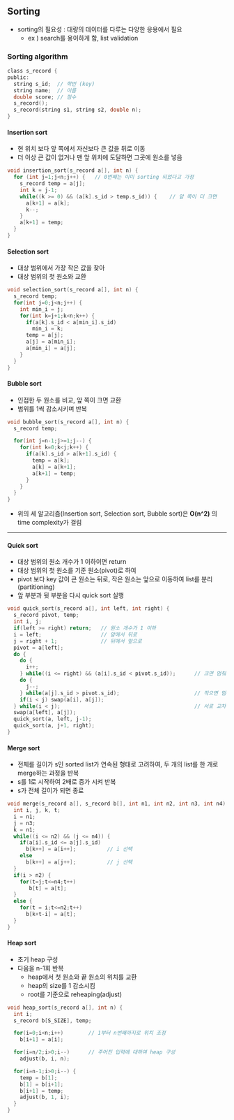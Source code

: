 ## Sorting

- sorting의 필요성 : 대량의 데이터를 다루는 다양한 응용에서 필요
  * ex ) search를 용이하게 함, list validation

### Sorting algorithm
```c
class s_record {
public:
  string s_id;  // 학번 (key)
  string name;  // 이름
  double score; // 점수
  s_record();
  s_record(string s1, string s2, double n);
}
```
#### Insertion sort
- 현 위치 보다 앞 쪽에서 자신보다 큰 값을 뒤로 이동
- 더 이상 큰 값이 없거나 맨 앞 위치에 도달하면 그곳에 원소를 넣음
```c
void insertion_sort(s_record a[], int n) {
  for (int j=1;j<n;j++) {   // 0번째는 이미 sorting 되었다고 가정
    s_record temp = a[j];
    int k = j-1;
    while((k >= 0) && (a[k].s_id > temp.s_id)) {    // 앞 쪽이 더 크면
      a[k+1] = a[k];
      k--;
    }
    a[k+1] = temp;
  }
}
```

#### Selection sort
- 대상 범위에서 가장 작은 값을 찾아
- 대상 범위의 첫 원소와 교환
```c
void selection_sort(s_record a[], int n) {
  s_record temp;
  for(int j=0;j<n;j++) {
    int min_i = j;
    for(int k=j+1;k<n;k++) {
      if(a[k].s_id < a[min_i].s_id)
        min_i = k;
      temp = a[j];
      a[j] = a[min_i];
      a[min_i] = a[j];
    }
  }
}
```

#### Bubble sort
- 인접한 두 원소를 비교, 앞 쪽이 크면 교환
- 범위를 1씩 감소시키며 반복
```c
void bubble_sort(s_record a[], int n) {
  s_record temp;

  for(int j=n-1;j>=1;j--) {
    for(int k=0;k<j;k++) {
      if(a[k].s_id > a[k+1].s_id) {
        temp = a[k];
        a[k] = a[k+1];
        a[k+1] = temp;
      }
    }
  }
}
```
- 위의 세 알고리즘(Insertion sort, Selection sort, Bubble sort)은 **O(n^2)** 의 time complexity가 걸림
---
#### Quick sort
- 대상 범위의 원소 개수가 1 이하이면 return
- 대상 범위의 첫 원소를 기준 원소(pivot)로 하여
- pivot 보다 key 값이 큰 원소는 뒤로, 작은 원소는 앞으로 이동하여 list를 분리(partitioning)
- 앞 부분과 뒷 부분을 다시 quick sort 실행
```c
void quick_sort(s_record a[], int left, int right) {
  s_record pivot, temp;
  int i, j;
  if(left >= right) return;   // 원소 개수가 1 이하
  i = left;                   // 앞에서 뒤로
  j = right + 1;              // 뒤에서 앞으로
  pivot = a[left];
  do {
    do {
      i++;
    } while((i <= right) && (a[i].s_id < pivot.s_id));      // 크면 멈춰라
    do {
      j--;
    } while(a[j].s_id > pivot.s_id);                        // 작으면 멈춰라
    if(i < j) swap(a[i], a[j]);
  } while(i < j);                                           // 서로 교차할 때까지 반복
  swap(a[left], a[j]);
  quick_sort(a, left, j-1);
  quick_sort(a, j+1, right);
}
```

#### Merge sort
- 전체를 길이가 s인 sorted list가 연속된 형태로 고려하여, 두 개의 list를 한 개로 merge하는 과정을 반복
- s를 1로 시작하여 2배로 증가 시켜 반복
- s가 전체 길이가 되면 종료
```c
void merge(s_record a[], s_record b[], int n1, int n2, int n3, int n4) {
  int i, j, k, t;
  i = n1;
  j = n3;
  k = n1;
  while((i <= n2) && (j <= n4)) {
    if(a[i].s_id <= a[j].s_id)
      b[k++] = a[i++];          // i 선택
    else
      b[k++] = a[j++];          // j 선택
  }
  if(i > n2) {
    for(t=j;t<=n4;t++)
       b[t] = a[t];
  }
  else {
    for(t = i;t<=n2;t++)
      b[k+t-i] = a[t];
  }
}
```

#### Heap sort
- 초기 heap 구성
- 다음을 n-1회 반복
  * heap에서 첫 원소와 끝 원소의 위치를 교환
  * heap의 size를 1 감소시킴
  * root를 기준으로 reheaping(adjust)
```c
void heap_sort(s_record a[], int n) {
  int i;
  s_record b[S_SIZE], temp;

  for(i=0;i<n;i++)        // 1부터 n번째까지로 위치 조정
    b[i+1] = a[i];

  for(i=n/2;i>0;i--)      // 주어진 입력에 대하여 heap 구성
    adjust(b, i, n);

  for(i=n-1;i>0;i--) {
    temp = b[1];
    b[1] = b[i+1];
    b[i+1] = temp;
    adjust(b, 1, i);
  }
}
```
